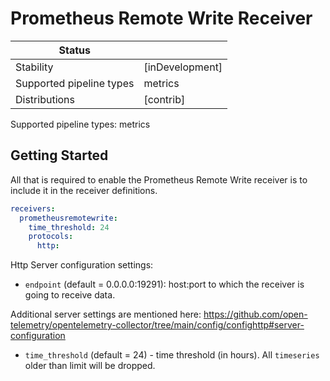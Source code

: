 # Prometheus Remote Write Receiver

| Status                   |                 |
|--------------------------|-----------------|
| Stability                | [inDevelopment] |
| Supported pipeline types | metrics         |
| Distributions            | [contrib]       |

Supported pipeline types: metrics

## Getting Started

All that is required to enable the Prometheus Remote Write receiver is to include it in the
receiver definitions.

```yaml
receivers:
  prometheusremotewrite:
    time_threshold: 24
    protocols:
      http:
```

Http Server configuration settings:

- `endpoint` (default = 0.0.0.0:19291): host:port to which the receiver is going
  to receive data.

Additional server settings are mentioned here:
<https://github.com/open-telemetry/opentelemetry-collector/tree/main/config/confighttp#server-configuration>

- `time_threshold` (default = 24) - time threshold (in hours). All `timeseries` older than limit will be dropped.